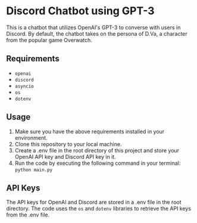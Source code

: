 # Discord Chatbot using GPT-3

This is a chatbot that utilizes OpenAI's GPT-3 to converse with users in Discord. By default, the chatbot takes on the persona of D.Va, a character from the popular game Overwatch.

## Requirements

- `openai`
- `discord`
- `asyncio`
- `os`
- `dotenv`

## Usage

1. Make sure you have the above requirements installed in your environment.
2. Clone this repository to your local machine.
3. Create a .env file in the root directory of this project and store your OpenAI API key and Discord API key in it.
4. Run the code by executing the following command in your terminal: `python main.py`

## API Keys

The API keys for OpenAI and Discord are stored in a .env file in the root directory. The code uses the `os` and `dotenv` libraries to retrieve the API keys from the .env file.
